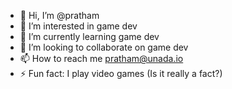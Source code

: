- 👋 Hi, I’m @pratham
- 👀 I’m interested in game dev
- 🌱 I’m currently learning game dev
- 💞️ I’m looking to collaborate on game dev
- 📫 How to reach me pratham@unada.io
- ⚡ Fun fact: I play video games (Is it really a fact?)

<!---
pratham-unada/pratham-unada is a ✨ special ✨ repository because its `README.md` (this file) appears on your GitHub profile.
You can click the Preview link to take a look at your changes.
--->
